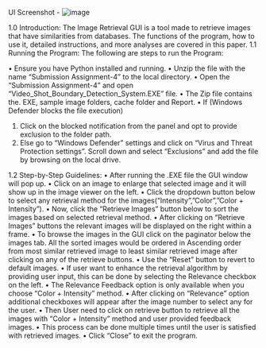 UI Screenshot - ![image](https://github.com/CMR06/GUI-Python-and-Front-end/assets/146777066/80380843-f910-4aac-b3fe-95a286e7f0f0)

1.0 Introduction:
The Image Retrieval GUI is a tool made to retrieve images that have similarities from databases. The functions of the program, how to use it, detailed instructions, and more analyses are covered in this paper.
1.1 Running the Program:
The following are steps to run the Program:

•	Ensure you have Python installed and running.
•	Unzip the file with the name “Submission Assignment-4” to the local directory. 
•	Open the “Submission Assignment-4” and open “Video_Shot_Boundary_Detection_System.EXE” file.
•	The Zip file contains the. EXE, sample image folders, cache folder and Report.
•	If (Windows Defender blocks the file execution) 
1.	Click on the blocked notification from the panel and opt to provide exclusion to the folder path.
2.	Else go to “Windows Defender” settings and click on “Virus and Threat Protection settings”. Scroll down and select “Exclusions” and add the file by browsing on the local drive.

1.2 Step-by-Step Guidelines:
•	After running the .EXE file the GUI window will pop up.
•	Click on an image to enlarge that selected image and it will show up in the image viewer on the left.
•	Click the dropdown button below to select any retrieval method for the images(“Intensity”,”Color”,”Color + Intensity”).
•	Now, click the “Retrieve Images” button below to sort the images based on selected retrieval method.
•	After clicking on “Retrieve Images” buttons the relevant images will be displayed on the right within a frame.
•	To browse the images in the GUI click on the paginator below the images tab. All the sorted images would be ordered in Ascending order from most similar retrieved image to least similar retrieved image after clicking on any of the retrieve buttons.
•	Use the “Reset” button to revert to default images.
•	If user want to enhance the retrieval algorithm by providing user input, this can be done by selecting the Relevance checkbox on the left. 
•	The Relevance Feedback option is only available when you choose “Color + Intensity” method.
•	After clicking on “Relevance” option additional checkboxes will appear after the image number to select any for the user.
•	Then User need to click on retrieve button to retrieve all the images with “Color + Intensity” method and user provided feedback images.
•	This process can be done multiple times until the user is satisfied with retrieved images.
•	Click “Close” to exit the program.


